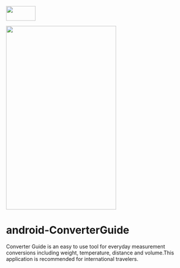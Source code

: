  <a href="https://play.google.com/store/apps/details?id=com.burakozknn.converterguide">
  <img src="https://user-images.githubusercontent.com/11329124/43611300-9ec09564-9676-11e8-9dc9-5ad0b5e6d612.png" 
width="80" height="40"  >
</a> 

<img src="https://user-images.githubusercontent.com/11329124/43753097-11d4db4c-99d2-11e8-95c1-8a451940d13d.gif" 
width="300" height="500"  />


# android-ConverterGuide
Converter Guide is an easy to use tool for everyday measurement conversions including weight, temperature, distance and volume.This application is recommended for international travelers.
